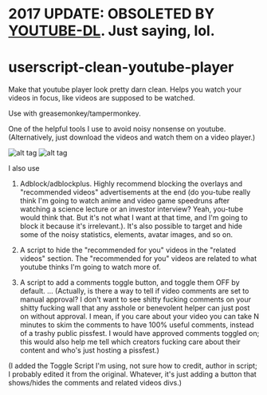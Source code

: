 # 2017 UPDATE: OBSOLETED BY [__YOUTUBE-DL__](https://rg3.github.io/youtube-dl/). Just saying, lol.

# userscript-clean-youtube-player
Make that youtube player look pretty darn clean. Helps you watch your videos in focus, like videos are supposed to be watched.

Use with greasemonkey/tampermonkey.

One of the helpful tools I use to avoid noisy nonsense on youtube.
(Alternatively, just download the videos and watch them on a video player.)

![alt tag](http://i.imgur.com/JKzjO1k.png)
![alt tag](http://i.imgur.com/B7Bs3pb.png)

I also use

1. Adblock/adblockplus. Highly recommend blocking the overlays and "recommended videos" advertisements at the end (do you-tube really think I'm going to watch anime and video game speedruns after watching a science lecture or an investor interview? Yeah, you-tube would think that. But it's not what I want at that time, and I'm going to block it because it's irrelevant.). It's also possible to target and hide some of the noisy statistics, elements, avatar images, and so on.

2. A script to hide the "recommended for you" videos in the "related videos" section. The "recommended for you" videos are related to what youtube thinks I'm going to watch more of.

3. A script to add a comments toggle button, and toggle them OFF by default. ... (Actually, is there a way to tell if video comments are set to manual approval? I don't want to see shitty fucking comments on your shitty fucking wall that any asshole or benevolent helper can just post on without approval. I mean, if you care about your video you can take N minutes to skim the comments to have 100% useful comments, instead of a trashy public pissfest. I would have approved comments toggled on; this would also help me tell which creators fucking care about their content and who's just hosting a pissfest.)

(I added the Toggle Script I'm using, not sure how to credit, author in script; I probably edited it from the original. Whatever, it's just adding a button that shows/hides the comments and related videos divs.)
